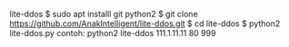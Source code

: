 lite-ddos
$  sudo apt installl  git python2
$ git clone https://github.com/AnakIntelligent/lite-ddos.git
$ cd lite-ddos
$ python2 lite-ddos.py <ip> <port>  <jumlah>
contoh: python2 lite-ddos  111.1.11.11 80 999
